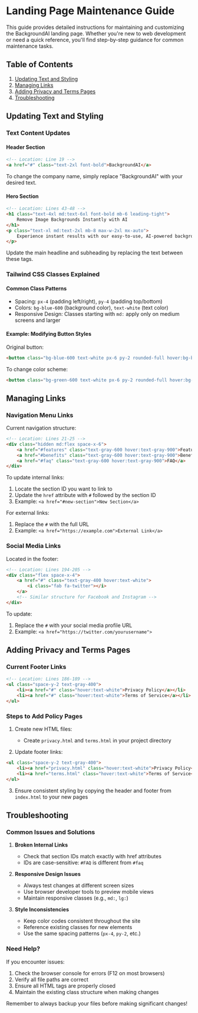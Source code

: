 # Landing Page Maintenance Guide

This guide provides detailed instructions for maintaining and customizing the BackgroundAI landing page. Whether you're new to web development or need a quick reference, you'll find step-by-step guidance for common maintenance tasks.

## Table of Contents
1. [Updating Text and Styling](#updating-text-and-styling)
2. [Managing Links](#managing-links)
3. [Adding Privacy and Terms Pages](#adding-privacy-and-terms-pages)
4. [Troubleshooting](#troubleshooting)

## Updating Text and Styling

### Text Content Updates

#### Header Section
```html
<!-- Location: Line 19 -->
<a href="#" class="text-2xl font-bold">BackgroundAI</a>
```
To change the company name, simply replace "BackgroundAI" with your desired text.

#### Hero Section
```html
<!-- Location: Lines 43-48 -->
<h1 class="text-4xl md:text-6xl font-bold mb-6 leading-tight">
    Remove Image Backgrounds Instantly with AI
</h1>
<p class="text-xl md:text-2xl mb-8 max-w-2xl mx-auto">
    Experience instant results with our easy-to-use, AI-powered background removal tool.
</p>
```
Update the main headline and subheading by replacing the text between these tags.

### Tailwind CSS Classes Explained

#### Common Class Patterns
- Spacing: `px-4` (padding left/right), `py-4` (padding top/bottom)
- Colors: `bg-blue-600` (background color), `text-white` (text color)
- Responsive Design: Classes starting with `md:` apply only on medium screens and larger

#### Example: Modifying Button Styles
Original button:
```html
<button class="bg-blue-600 text-white px-6 py-2 rounded-full hover:bg-blue-700">
```

To change color scheme:
```html
<button class="bg-green-600 text-white px-6 py-2 rounded-full hover:bg-green-700">
```

## Managing Links

### Navigation Menu Links
Current navigation structure:
```html
<!-- Location: Lines 21-25 -->
<div class="hidden md:flex space-x-6">
    <a href="#features" class="text-gray-600 hover:text-gray-900">Features</a>
    <a href="#benefits" class="text-gray-600 hover:text-gray-900">Benefits</a>
    <a href="#faq" class="text-gray-600 hover:text-gray-900">FAQ</a>
</div>
```

To update internal links:
1. Locate the section ID you want to link to
2. Update the `href` attribute with `#` followed by the section ID
3. Example: `<a href="#new-section">New Section</a>`

For external links:
1. Replace the `#` with the full URL
2. Example: `<a href="https://example.com">External Link</a>`

### Social Media Links
Located in the footer:
```html
<!-- Location: Lines 194-205 -->
<div class="flex space-x-4">
    <a href="#" class="text-gray-400 hover:text-white">
        <i class="fab fa-twitter"></i>
    </a>
    <!-- Similar structure for Facebook and Instagram -->
</div>
```

To update:
1. Replace the `#` with your social media profile URL
2. Example: `<a href="https://twitter.com/yourusername">`

## Adding Privacy and Terms Pages

### Current Footer Links
```html
<!-- Location: Lines 186-189 -->
<ul class="space-y-2 text-gray-400">
    <li><a href="#" class="hover:text-white">Privacy Policy</a></li>
    <li><a href="#" class="hover:text-white">Terms of Service</a></li>
</ul>
```

### Steps to Add Policy Pages

1. Create new HTML files:
   - Create `privacy.html` and `terms.html` in your project directory
   
2. Update footer links:
```html
<ul class="space-y-2 text-gray-400">
    <li><a href="privacy.html" class="hover:text-white">Privacy Policy</a></li>
    <li><a href="terms.html" class="hover:text-white">Terms of Service</a></li>
</ul>
```

3. Ensure consistent styling by copying the header and footer from `index.html` to your new pages

## Troubleshooting

### Common Issues and Solutions

1. **Broken Internal Links**
   - Check that section IDs match exactly with href attributes
   - IDs are case-sensitive: `#FAQ` is different from `#faq`

2. **Responsive Design Issues**
   - Always test changes at different screen sizes
   - Use browser developer tools to preview mobile views
   - Maintain responsive classes (e.g., `md:`, `lg:`)

3. **Style Inconsistencies**
   - Keep color codes consistent throughout the site
   - Reference existing classes for new elements
   - Use the same spacing patterns (`px-4`, `py-2`, etc.)

### Need Help?
If you encounter issues:
1. Check the browser console for errors (F12 on most browsers)
2. Verify all file paths are correct
3. Ensure all HTML tags are properly closed
4. Maintain the existing class structure when making changes

Remember to always backup your files before making significant changes!